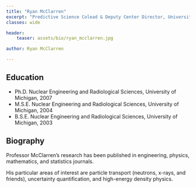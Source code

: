 ```yaml
---
title: "Ryan McClarren"
excerpt: "Predictive Science Colead & Deputy Center Director, University of Notre Dame"
classes: wide

header:
    teaser: assets/bio/ryan_mcclarren.jpg

author: Ryan McClarren

---
```

## Education

* Ph.D. Nuclear Engineering and Radiological Sciences, University of Michigan, 2007
* M.S.E. Nuclear Engineering and Radiological Sciences, University of Michigan, 2004
* B.S.E. Nuclear Engineering and Radiological Sciences, University of Michigan, 2003

## Biography

Professor McClarren’s research has been published in engineering, physics, mathematics, and statistics journals.

His particular areas of interest are particle transport (neutrons, x-rays, and friends), uncertainty quantification, and high-energy density physics.